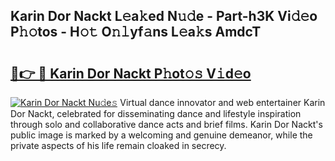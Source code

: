 ## Karin Dor Nackt L𝚎a𝚔ed N𝚞𝚍e - Part-h3K Vi𝚍𝚎o P𝚑𝚘tos - H𝚘𝚝 O𝚗𝚕yf𝚊ns L𝚎a𝚔s AmdcT

# <h2><a href="http://kf7yx1.oniu.top/?m=Karin+Dor+Nackt">🔗👉 🔴 Karin Dor Nackt P𝚑ot𝚘𝚜 V𝚒d𝚎o</a></h2>

[![Karin Dor Nackt Nu𝚍e𝚜](https://i.imgur.com/0qMVB7G.gif)](http://kf7yx1.oniu.top/?m=Karin+Dor+Nackt)
Virtual dance innovator and web entertainer Karin Dor Nackt, celebrated for disseminating dance and lifestyle inspiration through solo and collaborative dance acts and brief films. Karin Dor Nackt's public image is marked by a welcoming and genuine demeanor, while the private aspects of his life remain cloaked in secrecy.  

